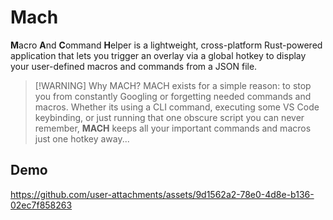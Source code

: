 # Mach

**M**acro **A**nd **C**ommand **H**elper is a lightweight, cross-platform Rust-powered application that lets you trigger an overlay via a global hotkey to display your user-defined macros and commands from a JSON file.

> [!WARNING] Why MACH?
> MACH exists for a simple reason: to stop you from constantly Googling or forgetting needed commands and macros. Whether its using a CLI command, executing some VS Code keybinding, or just running that one obscure script you can never remember, **MACH** keeps all your important commands and macros just one hotkey away...

## Demo

https://github.com/user-attachments/assets/9d1562a2-78e0-4d8e-b136-02ec7f858263
